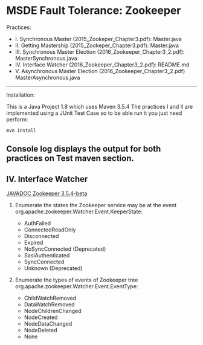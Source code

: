 # MSDE Fault Tolerance: Zookeeper

Practices:
-   I. Synchronous Master (2015_Zookeper_Chapter3.pdf): Master.java
-  II. Getting Mastership (2015_Zookeper_Chapter3.pdf): Master.java
- III. Synchronous Master Election (2016_Zookeeper_Chapter3_2.pdf): MasterSynchronous.java
-  IV. Interface Watcher (2016_Zookeeper_Chapter3_2.pdf): README.md
-   V. Asynchronous Master Election (2016_Zookeeper_Chapter3_2.pdf) MasterAsynchronous.java
---

Installation:

This is a Java Project 1.8 which uses Maven 3.5.4
The practices I and II are implemented using a JUnit Test Case so to be able run it you just need perform:

`mvn install`

Console log displays the output for both practices on Test maven section.
---

## IV. Interface Watcher
[JAVADOC Zookeeper 3.5.4-beta](http://www.javadoc.io/doc/org.apache.zookeeper/zookeeper/3.5.4-beta)

1. Enumerate the states the Zookeeper service may be at the event
org.apache.zookeeper.Watcher.Event.KeeperState:
    - AuthFailed
    - ConnectedReadOnly
    - Disconnected
    - Expired
    - NoSyncConnected (Deprecated)
    - SaslAuthenticated
    - SyncConnected
    - Unknown (Deprecated)

2. Enumerate the types of events of Zookeeper tree
org.apache.zookeeper.Watcher.Event.EventType:
    - ChildWatchRemoved 
    - DataWatchRemoved 
    - NodeChildrenChanged 
    - NodeCreated 
    - NodeDataChanged 
    - NodeDeleted 
    - None

